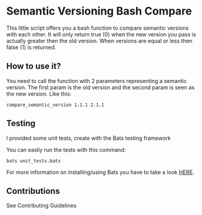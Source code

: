 # Semantic Versioning Bash Compare

This little script offers you a bash function to compare semantic versions with each other.
It will only return true (0) when the new version you pass is actually greater then the old version. When versions are equal or less then false (1) is returned.

## How to use it?

You need to call the function with 2 parameters representing a semantic
version. The first param is the old version and the second param is seen
as the new version. Like this:

    compare_semantic_version 1.1.1 2.1.1

## Testing

I provided some unit tests, create with the Bats testing framework

You can easliy run the tests with this command:

    bats unit_tests.bats

For more information on installing/using Bats you have to take a look
[HERE](https://github.com/sstephenson/bats).


## Contributions

See Contributing Guidelines
